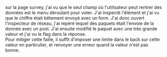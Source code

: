 <p>sur la page survey, j'ai vu que le seul champ où l'utilisateur peut rentrer des données est le menu déroulant pour voter.
J'ai inspecté l'élément et j'ai vu que le chiffre était bêtement envoyé avec un form. J'ai donc ouvert l'inspecteur de réseau, 
j'ai repéré lequel des paquets était l'envoie de la donnée avec un post. J'ai ensuite modifié le paquet avec une très grande valeur
et j'ai vu le flag dans la réponse. <br>
Pour mitiger cette faille, il suffit d'imposer une limite dans le back sur cette valeur en particulier, et renvoyer une erreur 
quand la valeur n'est pas bonne. </p>
